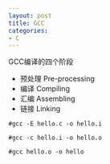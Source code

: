 ```yaml
---
layout: post
title: GCC
categories:
- C
---
```


GCC编译的四个阶段

* 预处理 Pre-processing
* 编译 Compiling
* 汇编 Assembling
* 链接 Linking

`#gcc -E hello.c -o hello.i`

`#gcc -c hello.i -o hello.o`

`#gcc hello.o -o hello`